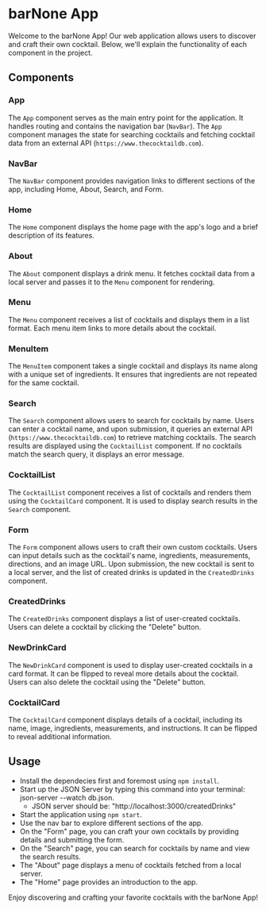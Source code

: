 # barNone App

Welcome to the barNone App! Our web application allows users to discover and craft their own cocktail. Below, we'll explain the functionality of each component in the project.

## Components

### App
The `App` component serves as the main entry point for the application. It handles routing and contains the navigation bar (`NavBar`). The `App` component manages the state for searching cocktails and fetching cocktail data from an external API (`https://www.thecocktaildb.com`).

### NavBar
The `NavBar` component provides navigation links to different sections of the app, including Home, About, Search, and Form.

### Home
The `Home` component displays the home page with the app's logo and a brief description of its features.

### About
The `About` component displays a drink menu. It fetches cocktail data from a local server and passes it to the `Menu` component for rendering.

### Menu
The `Menu` component receives a list of cocktails and displays them in a list format. Each menu item links to more details about the cocktail.

### MenuItem
The `MenuItem` component takes a single cocktail and displays its name along with a unique set of ingredients. It ensures that ingredients are not repeated for the same cocktail.

### Search
The `Search` component allows users to search for cocktails by name. Users can enter a cocktail name, and upon submission, it queries an external API (`https://www.thecocktaildb.com`) to retrieve matching cocktails. The search results are displayed using the `CocktailList` component. If no cocktails match the search query, it displays an error message.

### CocktailList
The `CocktailList` component receives a list of cocktails and renders them using the `CocktailCard` component. It is used to display search results in the `Search` component.

### Form
The `Form` component allows users to craft their own custom cocktails. Users can input details such as the cocktail's name, ingredients, measurements, directions, and an image URL. Upon submission, the new cocktail is sent to a local server, and the list of created drinks is updated in the `CreatedDrinks` component.

### CreatedDrinks
The `CreatedDrinks` component displays a list of user-created cocktails. Users can delete a cocktail by clicking the "Delete" button. 

### NewDrinkCard
The `NewDrinkCard` component is used to display user-created cocktails in a card format. It can be flipped to reveal more details about the cocktail. Users can also delete the cocktail using the "Delete" button.

### CocktailCard
The `CocktailCard` component displays details of a cocktail, including its name, image, ingredients, measurements, and instructions. It can be flipped to reveal additional information.

## Usage

- Install the dependecies first and foremost using `npm install`.
- Start up the JSON Server by typing this command into your terminal: json-server --watch db.json. 
    - JSON server should be: "http://localhost:3000/createdDrinks"
- Start the application using `npm start`.
- Use the nav bar to explore different sections of the app.
- On the "Form" page, you can craft your own cocktails by providing details and submitting the form.
- On the "Search" page, you can search for cocktails by name and view the search results.
- The "About" page displays a menu of cocktails fetched from a local server.
- The "Home" page provides an introduction to the app.

Enjoy discovering and crafting your favorite cocktails with the barNone App!
